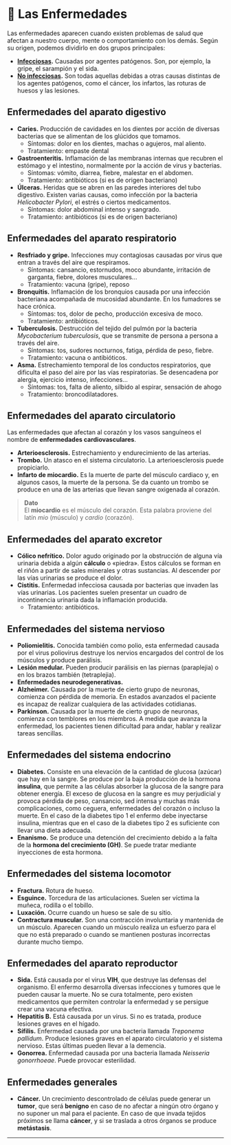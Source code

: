 # 🦠 Las Enfermedades

Las enfermedades aparecen cuando existen problemas de salud que afectan a nuestro cuerpo, mente o comportamiento con los demás. Según su origen, podemos dividirlo en dos grupos principales:

* **[Infecciosas](infection.md).** Causadas por agentes patógenos. Son, por ejemplo, la gripe, el sarampión y el sida.
* **[No infecciosas](non-infection.md).** Son todas aquellas debidas a otras causas distintas de los agentes patógenos, como el cáncer, los infartos, las roturas de huesos y las lesiones.


## Enfermedades del aparato digestivo

* **Caries.** Producción de cavidades en los dientes por acción de diversas bacterias que se alimentan de los glúcidos que tomamos.
    * Síntomas: dolor en los dientes, machas o agujeros, mal aliento.
    * Tratamiento: empaste dental
* **Gastroenteritis.** Inflamación de las membranas internas que recubren el estómago y el intestino, normalmente por la acción de virus y bacterias.
    * Síntomas: vómito, diarrea, fiebre, malestar en el abdomen.
    * Tratamiento: antibióticos (si es de origen bacteriano)
* **Úlceras.** Heridas que se abren en las paredes interiores del tubo digestivo. Existen varias causas, como infección por la bacteria _Helicobacter Pylori_, el estrés o ciertos medicamentos.
    * Síntomas: dolor abdominal intenso y sangrado.
    * Tratamiento: antibióticos (si es de origen bacteriano)

## Enfermedades del aparato respiratorio

* **Resfriado y gripe.** Infecciones muy contagiosas causadas por virus que entran a través del aire que respiramos.
    * Síntomas: cansancio, estornudos, moco abundante, irritación de garganta, fiebre, dolores musculares...
    * Tratamiento: vacuna (gripe), reposo
* **Bronquitis.** Inflamación de los bronquios causada por una infección bacteriana acompañada de mucosidad abundante. En los fumadores se hace crónica.
    * Síntomas: tos, dolor de pecho, producción excesiva de moco.
    * Tratamiento: antibióticos.
* **Tuberculosis.** Destrucción del tejido del pulmón por la bacteria _Mycobacterium tuberculosis_, que se transmite de persona a persona a través del aire.
    * Síntomas: tos, sudores nocturnos, fatiga, pérdida de peso, fiebre.
    * Tratamiento: vacuna o antibióticos.
* **Asma.**  Estrechamiento temporal de los conductos respiratorios, que dificulta el paso del aire por las vías respiratorias. Se desencadena por alergia, ejercicio intenso, infecciones...
    * Síntomas: tos, falta de aliento, silbido al espirar, sensación de ahogo
    * Tratamiento: broncodilatadores.

## Enfermedades del aparato circulatorio

Las enfermedades que afectan al corazón y los vasos sanguíneos el nombre de **enfermedades cardiovasculares**.

* **Arterioesclerosis.** Estrechamiento y endurecimiento de las arterias.
* **Trombo.** Un atasco en el sistema circulatorio. La arterioesclerosis puede propiciarlo.
* **Infarto de miocardio.** Es la muerte de parte del músculo cardiaco y, en algunos casos, la muerte de la persona. Se da cuanto un trombo se produce en una de las arterias que llevan sangre oxigenada al corazón.

> **Dato**  
> El **miocardio** es el músculo del corazón. Esta palabra proviene del latín _mio_ (músculo) y _cardio_ (corazón). 

## Enfermedades del aparato excretor

* **Cólico nefrítico.** Dolor agudo originado por la obstrucción de alguna vía urinaria debida a algún **cálculo** o «piedra». Estos cálculos se forman en el riñón a partir de sales minerales y otras sustancias. Al descender por las vías urinarias se produce el dolor.
* **Cistitis.** Enfermedad infecciosa causada por bacterias que invaden las vías urinarias. Los pacientes suelen presentar un cuadro de incontinencia urinaria dada la inflamación producida.
    * Tratamiento: antibióticos.

## Enfermedades del sistema nervioso

* **Poliomielitis.** Conocida también como polio, esta enfermedad causada por el virus poliovirus destruye los nervios encargados del control de los músculos y produce parálisis.
* **Lesión medular.** Pueden producir parálisis en las piernas (paraplejia) o en los brazos también (tetraplejia).
* **Enfermedades neurodegenerativas.**
* **Alzheimer.** Causada por la muerte de cierto grupo de neuronas, comienza con pérdida de memoria. En estados avanzados el paciente es incapaz de realizar cualquiera de las actividades cotidianas.
* **Parkinson.** Causada por la muerte de cierto grupo de neuronas, comienza con temblores en los miembros. A medida que avanza la enfermedad, los pacientes tienen dificultad para andar, hablar y realizar tareas sencillas.

## Enfermedades del sistema endocrino

* **Diabetes.** Consiste en una elevación de la cantidad de glucosa (azúcar) que hay en la sangre. Se produce por la baja producción de la hormona **insulina**, que permite a las células absorber la glucosa de la sangre para obtener energía. El exceso de glucosa en la sangre es muy perjudicial y provoca pérdida de peso, cansancio, sed intensa y muchas más complicaciones, como ceguera, enfermedades del corazón o incluso la muerte. En el caso de la diabetes tipo 1 el enfermo debe inyectarse insulina, mientras que en el caso de la diabetes tipo 2 es suficiente con llevar una dieta adecuada. 
* **Enanismo.** Se produce una detención del crecimiento debido a la falta de la **hormona del crecimiento (GH)**. Se puede tratar mediante inyecciones de esta hormona.

## Enfermedades del sistema locomotor

* **Fractura.** Rotura de hueso.
* **Esguince.** Torcedura de las articulaciones. Suelen ser víctima la muñeca, rodilla o el tobillo.
* **Luxación.** Ocurre cuando un hueso se sale de su sitio.
* **Contractura muscular.** Son una contracción involuntaria y mantenida de un músculo. Aparecen cuando un músculo realiza un esfuerzo para el que no está preparado o cuando se mantienen posturas incorrectas durante mucho tiempo.

## Enfermedades del aparato reproductor

* **Sida.** Está causada por el virus **VIH**, que destruye las defensas del organismo. El enfermo desarrolla diversas infecciones y tumores que le pueden causar la muerte. No se cura totalmente, pero existen medicamentos que permiten controlar la enfermedad y se persigue crear una vacuna efectiva.
* **Hepatitis B.** Está causada por un virus. Si no es tratada, produce lesiones graves en el hígado.
* **Sífilis.** Enfermedad causada por una bacteria llamada _Treponema pallidum_. Produce lesiones graves en el aparato circulatorio y el sistema nervioso. Estas últimas pueden llevar a la demencia.
* **Gonorrea.** Enfermedad causada por una bacteria llamada _Neisseria gonorrhoeae_. Puede provocar esterilidad.

## Enfermedades generales

* **Cáncer.** Un crecimiento descontrolado de células puede generar un **tumor**, que será **benigno** en caso de no afectar a ningún otro órgano y no suponer un mal para el paciente. En caso de que invada tejidos próximos se llama **cáncer**, y si se traslada a otros órganos se produce **metástasis**.


---